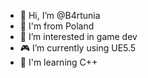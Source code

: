- 👋 Hi, I’m @B4rtunia
- 📍 I'm from Poland
- 👀 I’m interested in game dev
- 🎮 I’m currently using UE5.5
- 🌱 I'm learning C++


<!---
B4rtunia/B4rtunia is a ✨ special ✨ repository because its `README.md` (this file) appears on your GitHub profile.
You can click the Preview link to take a look at your changes.
--->
